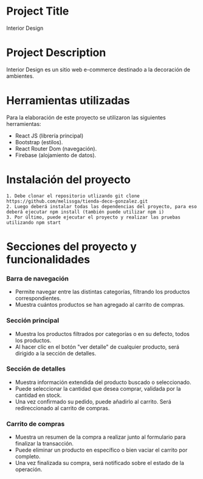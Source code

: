 # Project Title

Interior Design

# Project Description

Interior Design es un sitio web e-commerce destinado a la decoración de ambientes. 

# Herramientas utilizadas
Para la elaboración de este proyecto se utilizaron las siguientes herramientas:

+ React JS (librería principal)
+ Bootstrap (estilos).
+ React Router Dom (navegación).
+ Firebase (alojamiento de datos).

# Instalación del proyecto

    1. Debe clonar el repositorio utlizando git clone https://github.com/melissga/tienda-deco-gonzalez.git
    2. Luego deberá instalar todas las dependencias del proyecto, para eso deberá ejecutar npm install (también puede utilizar npm i)
    3. Por último, puede ejecutar el proyecto y realizar las pruebas utilizando npm start

# Secciones del proyecto y funcionalidades

### Barra de navegación
+ Permite navegar entre las distintas categorías, filtrando los productos correspondientes.
+ Muestra cuántos productos se han agregado al carrito de compras.

### Sección principal
+ Muestra los productos filtrados por categorías o en su defecto, todos los productos.
+ Al hacer clic en el botón "ver detalle" de cualquier producto, será dirigido a la sección de detalles.

### Sección de detalles
+ Muestra información extendida del producto buscado o seleccionado.
+ Puede seleccionar la cantidad que desea comprar, validada por la cantidad en stock.
+ Una vez confirmado su pedido, puede añadirlo al carrito. Será redireccionado al carrito de compras.

### Carrito de compras
+ Muestra un resumen de la compra a realizar junto al formulario para finalizar la transacción.
+ Puede eliminar un producto en específico o bien vaciar el carrito por completo.
+ Una vez finalizada su compra, será notificado sobre el estado de la operación.
